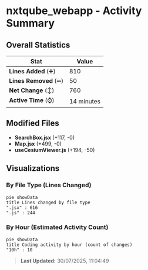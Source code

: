 # nxtqube_webapp - Activity Summary 

## Overall Statistics

| Stat                   | Value                                                             |
| ---------------------- | ----------------------------------------------------------------- |
| **Lines Added** (➕)   | 810                                          |
| **Lines Removed** (➖) | 50                                        |
| **Net Change** (↕)    | 760                |
| **Active Time** (⌚)   | 14 minutes |


## Modified Files
- **SearchBox.jsx** (+117, -0)
- **Map.jsx** (+499, -0)
- **useCesiumViewer.js** (+194, -50)

## Visualizations

### By File Type (Lines Changed)

```mermaid
pie showData
title Lines changed by file type
".jsx" : 616
".js" : 244
```

### By Hour (Estimated Activity Count)

```mermaid
pie showData
title Coding activity by hour (count of changes)
"10h" : 10
```


> **Last Updated:** 30/07/2025, 11:04:49